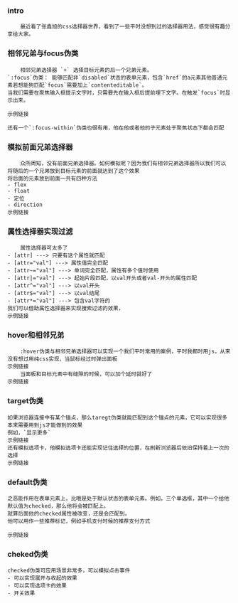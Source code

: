 ### intro
        最近看了张鑫旭的css选择器世界，看到了一些平时没想到过的选择器用法，感觉很有趣分享给大家。

### 相邻兄弟与focus伪类
        相邻兄弟选择器 `+` 选择目标元素的后一个兄弟元素。
    `:focus`伪类： 能够匹配非`disabled`状态的表单元素，包含`href`的a元素其他普通元素若想能狗匹配`focus`需要加上`contenteditable`。
    当我们需要在聚焦输入框提示文字时，只需要先在输入框后提前埋下文字。在触发`focus`时显示出来。

    示例链接

    还有一个`:focus-within`伪类也很有用，他在他或者他的子元素处于聚焦状态下都会匹配
### 模拟前面兄弟选择器
        众所周知，没有前面兄弟选择器。如何模拟呢？因为我们有相邻兄弟选择器所以我们可以将随后的一个兄弟放到目标元素的前面就达到了这个效果
    将后面的元素放到前面一共有四种方法
    - flex
    - float
    - 定位
    - direction
    示例链接
### 属性选择器实现过滤
        属性选择器可太多了
    - [attr] ---> 只要有这个属性就匹配
    - [attr="val"] ---> 属性值完全匹配
    - [attr~="val"] ---> 单词完全匹配，属性有多个值时使用
    - [attr|="val"] ---> 起始片段匹配，以val开头或者val-开头的属性匹配
    - [attr^="val"] ---> 以val开头
    - [attr$="val"] ---> 以val结尾
    - [attr*="val"] ---> 包含val字符的
    我们可以借助属性选择器来实现搜索过滤的效果，
    示例链接

### hover和相邻兄弟
        :hover伪类与相邻兄弟选择器可以实现一个我们平时常用的案例，平时我都时用js，从来没有想过用纯css实现，当鼠标经过时弹出面板
    示例链接
        当面板和目标元素中有缝隙的时候，可以加个延时就好了
    示例链接

### target伪类
    如果浏览器连接中有某个锚点，那么taregt伪类就能匹配到这个锚点的元素，它可以实现很多本来需要用到js才能做到的效果
    例如，`显示更多`
    示例链接
    还有模拟选项卡，他模拟选项卡还能实现记住选择的位置，在刷新浏览器后依旧保持着上一次的选择
    示例链接
### default伪类
    之恶能作用在表单元素上，比哦是处于默认状态的表单元素。例如，三个单选框，其中一个给他默认值为checked，那么他将会被匹配上。
    就算后面他的checked属性被改变，还是会匹配到。
    他可以用作一些推荐标记，例如手机支付时候的推荐支付方式

    示例链接

### cheked伪类
    checked伪类可应用场景非常多，可以模拟点击事件
    - 可以实现展开与收起的效果
    - 可以实现选项卡的效果
    - 开关效果